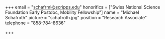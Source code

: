 +++
email = "schafrmi@scripps.edu"
honorifics = ["Swiss National Science Foundation Early Postdoc, Mobility Fellowship"]
name = "Michael Schafroth"
picture = "schafroth.jpg"
position = "Research Associate"
telephone = "858-784-8636"

+++


